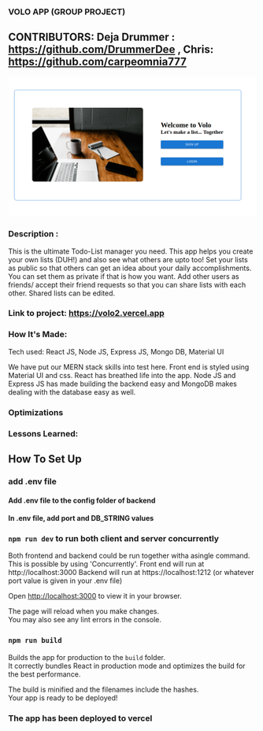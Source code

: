 ### VOLO APP (GROUP PROJECT)
## CONTRIBUTORS: Deja Drummer : https://github.com/DrummerDee , Chris: https://github.com/carpeomnia777

![image](images/volo_screenshot.png)

### Description :
This is the ultimate Todo-List manager you need. This app helps you create your own lists (DUH!) and also see what others are upto too! Set your lists as public so that others can get an idea about your daily accomplishments. You can set them as private if that is how you want. Add other users as friends/ accept their friend requests so that you can share lists with each other. Shared lists can be edited.
### Link to project: https://volo2.vercel.app

### How It's Made:
Tech used: React JS, Node JS, Express JS, Mongo DB, Material UI

We have put our MERN stack skills into test here. Front end is styled using Material UI and css. React has breathed life into the app. Node JS and Express JS has made building the backend easy and MongoDB makes dealing with the database easy as well.

### Optimizations


### Lessons Learned:



## How To Set Up

### add .env file
#### Add .env file to the config folder of backend
#### In .env file, add port and DB_STRING values
### `npm run dev` to run both client and server concurrently

Both frontend and backend could be run together witha asingle command. This is possible by using 'Concurrently'.
Front end will run at http://localhost:3000
Backend will run at https://localhost:1212 (or whatever port value is given in your .env file)

Open [http://localhost:3000](http://localhost:3000) to view it in your browser.

The page will reload when you make changes.\
You may also see any lint errors in the console.

### `npm run build`

Builds the app for production to the `build` folder.\
It correctly bundles React in production mode and optimizes the build for the best performance.

The build is minified and the filenames include the hashes.\
Your app is ready to be deployed!

### The app has been deployed to vercel

